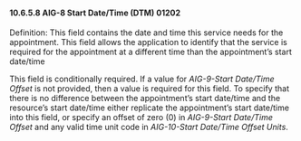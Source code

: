 #### 10.6.5.8 AIG-8 Start Date/Time (DTM) 01202

Definition: This field contains the date and time this service needs for the appointment. This field allows the application to identify that the service is required for the appointment at a different time than the appointment’s start date/time

This field is conditionally required. If a value for _AIG-9-Start Date/Time Offset_ is not provided, then a value is required for this field. To specify that there is no difference between the appointment’s start date/time and the resource’s start date/time either replicate the appointment’s start date/time into this field, or specify an offset of zero (0) in _AIG-9-Start Date/Time Offset_ and any valid time unit code in _AIG-10-Start Date/Time Offset Units_.
